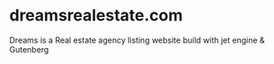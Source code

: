 # dreamsrealestate.com
Dreams is a Real estate agency listing website build with jet engine &amp; Gutenberg
